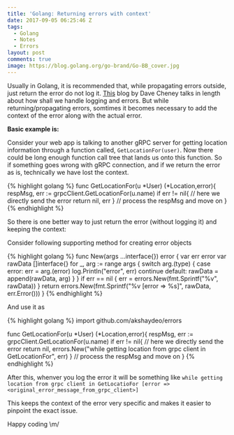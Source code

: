 ```yaml
---
title: 'Golang: Returning errors with context'
date: 2017-09-05 06:25:46 Z
tags:
  - Golang
  - Notes
  - Errors
layout: post
comments: true
image: https://blog.golang.org/go-brand/Go-BB_cover.jpg
---
```


Usually in Golang, it is recommended that, while propagating errors outside, just return the error do not log it. [This](https://dave.cheney.net/2015/11/05/lets-talk-about-logging) blog by Dave Cheney talks in length about how shall we handle logging and errors. But while returning/propagating errors, somtimes it becomes necessary to add the context of the error along with the actual error.

**Basic example is:**

Consider your web app is talking to another gRPC server for getting location information through a function called, `GetLocationFor(user)`. Now there could be long enough function call tree that lands us onto this function. So if something goes wrong with gRPC connection, and if we return the error as is, technically we have lost the context.

{% highlight golang %}
func GetLocationFor(u *User) (*Location,error){
respMsg, err := grpcClient.GetLocationFor(u.name)
if err != nil{
// here we directly send the error
return nil, err
}
// process the respMsg and move on
}
{% endhighlight %}

So there is one better way to just return the error (without logging it) and keeping the context:

Consider following supporting method for creating error objects

{% highlight golang %}
func New(args ...interface{}) error {
var err error
var rawData []interface{}
for \_, arg := range args {
switch arg.(type) {
case error:
err = arg.(error)
log.Println("error", err)
continue
default:
rawData = append(rawData, arg)
}
}
if err == nil {
err = errors.New(fmt.Sprintf("%v", rawData))
}
return errors.New(fmt.Sprintf("%v [error => %s]", rawData, err.Error()))
}
{% endhighlight %}

And use it as

{% highlight golang %}
import github.com/akshaydeo/errors

func GetLocationFor(u *User) (*Location,error){
respMsg, err := grpcClient.GetLocationFor(u.name)
if err != nil{
// here we directly send the error
return nil, errors.New("while getting location from grpc client in GetLocationFor", err)
}
// process the respMsg and move on
}
{% endhighlight %}

After this, whenver you log the error it will be something like `while getting location from grpc client in GetLocatioFor [error => <original_error_message_from_grpc_client>]`

This keeps the context of the error very specific and makes it easier to pinpoint the exact issue.

Happy coding \m/
